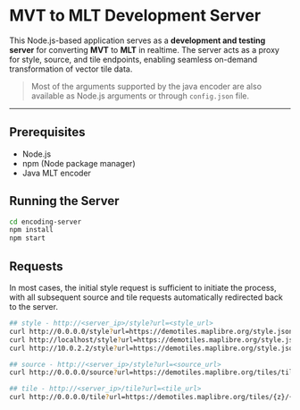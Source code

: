 # MVT to MLT Development Server
This Node.js-based application serves as a **development and testing server** for converting **MVT** to **MLT** in realtime.
The server acts as a proxy for style, source, and tile endpoints, enabling seamless on-demand transformation of vector tile data.
> Most of the arguments supported by the java encoder are also available as Node.js arguments or through `config.json` file.
---

## Prerequisites

- Node.js
- npm (Node package manager)
- Java MLT encoder

## Running the Server

```bash
cd encoding-server
npm install
npm start
```

## Requests

In most cases, the initial style request is sufficient to initiate the process, with all subsequent source and tile requests automatically redirected back to the server.

```bash
## style - http://<server_ip>/style?url=<style_url>
curl http://0.0.0.0/style?url=https://demotiles.maplibre.org/style.json ## default
curl http://localhost/style?url=https://demotiles.maplibre.org/style.json
curl http://10.0.2.2/style?url=https://demotiles.maplibre.org/style.json ## Android emulator bridge to 0.0.0.0

## source - http://<server_ip>/style?url=<source_url>
curl http://0.0.0.0/source?url=https://demotiles.maplibre.org/tiles/tiles.json

## tile - http://<server_ip>/tile?url=<tile_url>
curl http://0.0.0.0/tile?url=https://demotiles.maplibre.org/tiles/{z}/{x}/{y}.pbf

```